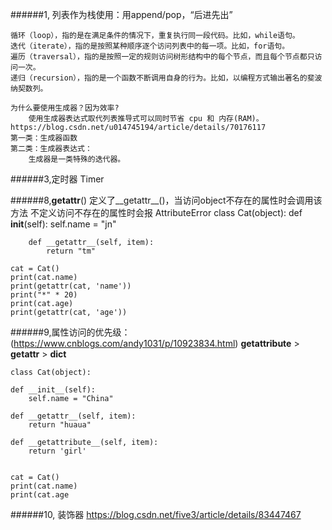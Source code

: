 ######1,
    列表作为栈使用：用append/pop，“后进先出”

    循环（loop），指的是在满足条件的情况下，重复执行同一段代码。比如，while语句。
    迭代（iterate），指的是按照某种顺序逐个访问列表中的每一项。比如，for语句。
    遍历（traversal），指的是按照一定的规则访问树形结构中的每个节点，而且每个节点都只访问一次。
    递归（recursion），指的是一个函数不断调用自身的行为。比如，以编程方式输出著名的斐波纳契数列。

    为什么要使用生成器？因为效率?
        使用生成器表达式取代列表推导式可以同时节省 cpu 和 内存(RAM)。
    https://blog.csdn.net/u014745194/article/details/70176117
    第一类：生成器函数
    第二类：生成器表达式：
        生成器是一类特殊的迭代器。

######3,定时器 Timer


######8,__getattr__()
    定义了__getattr__()，当访问object不存在的属性时会调用该方法
    不定义访问不存在的属性时会报 AttributeError
    class Cat(object):
        def __init__(self):
            self.name = "jn"

        def __getattr__(self, item):
            return "tm"

    cat = Cat()
    print(cat.name)
    print(getattr(cat, 'name'))
    print("*" * 20)
    print(cat.age)
    print(getattr(cat, 'age'))

######9,属性访问的优先级：(https://www.cnblogs.com/andy1031/p/10923834.html)
    __getattribute__ > __getattr__ > __dict__
    
    class Cat(object):

    def __init__(self):
        self.name = "China"

    def __getattr__(self, item):
        return "huaua"

    def __getattribute__(self, item):
        return 'girl'


    cat = Cat()
    print(cat.name)
    print(cat.age

######10, 装饰器
    https://blog.csdn.net/five3/article/details/83447467
